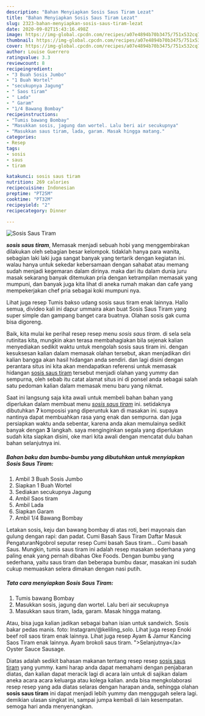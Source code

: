 ```yaml
---
description: "Bahan Menyiapkan Sosis Saus Tiram Lezat"
title: "Bahan Menyiapkan Sosis Saus Tiram Lezat"
slug: 2323-bahan-menyiapkan-sosis-saus-tiram-lezat
date: 2020-09-02T15:43:16.498Z
image: https://img-global.cpcdn.com/recipes/a07e4894b70b3475/751x532cq70/sosis-saus-tiram-foto-resep-utama.jpg
thumbnail: https://img-global.cpcdn.com/recipes/a07e4894b70b3475/751x532cq70/sosis-saus-tiram-foto-resep-utama.jpg
cover: https://img-global.cpcdn.com/recipes/a07e4894b70b3475/751x532cq70/sosis-saus-tiram-foto-resep-utama.jpg
author: Louise Guerrero
ratingvalue: 3.3
reviewcount: 8
recipeingredient:
- "3 Buah Sosis Jumbo"
- "1 Buah Wortel"
- "secukupnya Jagung"
- " Saos tiram"
- " Lada"
- " Garam"
- "1/4 Bawang Bombay"
recipeinstructions:
- "Tumis bawang Bombay"
- "Masukkan sosis, jagung dan wortel. Lalu beri air secukupnya"
- "Masukkan saus tiram, lada, garam. Masak hingga matang."
categories:
- Resep
tags:
- sosis
- saus
- tiram

katakunci: sosis saus tiram 
nutrition: 269 calories
recipecuisine: Indonesian
preptime: "PT25M"
cooktime: "PT32M"
recipeyield: "2"
recipecategory: Dinner

---
```



![Sosis Saus Tiram](https://img-global.cpcdn.com/recipes/a07e4894b70b3475/751x532cq70/sosis-saus-tiram-foto-resep-utama.jpg)

<b><i>sosis saus tiram</i></b>, Memasak menjadi sebuah hobi yang menggembirakan dilakukan oleh sebagian besar kelompok. tidaklah hanya para wanita, sebagian laki laki juga sangat banyak yang tertarik dengan kegiatan ini. walau hanya untuk sekedar kebersamaan dengan sahabat atau memang sudah menjadi kegemaran dalam dirinya. maka dari itu dalam dunia juru masak sekarang banyak ditemukan pria dengan ketrampilan memasak yang mumpuni, dan banyak juga kita lihat di aneka rumah makan dan cafe yang mempekerjakan chef pria sebagai koki mumpuni nya.

Lihat juga resep Tumis bakso udang sosis saus tiram enak lainnya. Hallo semua, divideo kali ini dapur ummaira akan buat Sosis Saus Tiram yang super simple dan gampang banget cara buatnya. Olahan sosis gak cuma bisa digoreng.

Baik, kita mulai ke perihal resep resep menu <i>sosis saus tiram</i>. di sela sela rutinitas kita, mungkin akan terasa membahagiakan bila sejenak kalian menyediakan sedikit waktu untuk mengolah sosis saus tiram ini. dengan kesuksesan kalian dalam memasak olahan tersebut, akan menjadikan diri kalian bangga akan hasil hidangan anda sendiri. dan lagi disini dengan perantara situs ini kita akan mendapatkan referensi untuk memasak hidangan <u>sosis saus tiram</u> tersebut menjadi olahan yang yummy dan sempurna, oleh sebab itu catat alamat situs ini di ponsel anda sebagai salah satu pedoman kalian dalam memasak menu baru yang nikmat.


Saat ini langsung saja kita awali untuk membeli bahan bahan yang diperlukan dalam membuat menu <u><i>sosis saus tiram</i></u> ini. setidaknya dibutuhkan <b>7</b> komposisi yang diperuntuk kan di masakan ini. supaya nantinya dapat membuahkan rasa yang enak dan sempurna. dan juga persiapkan waktu anda sebentar, karena anda akan memulainya sedikit banyak dengan <b>3</b> langkah. saya menginginkan segala yang diperlukan sudah kita siapkan disini, oke mari kita awali dengan mencatat dulu bahan bahan selanjutnya ini.

<!--inarticleads1-->

##### Bahan baku dan bumbu-bumbu yang dibutuhkan untuk menyiapkan Sosis Saus Tiram:

1. Ambil 3 Buah Sosis Jumbo
1. Siapkan 1 Buah Wortel
1. Sediakan secukupnya Jagung
1. Ambil  Saos tiram
1. Ambil  Lada
1. Siapkan  Garam
1. Ambil 1/4 Bawang Bombay


Letakan sosis, keju dan bawang bombay di atas roti, beri mayonais dan gulung dengan rapi: dan padat. Cumi Basah Saus Tiram Daftar Masuk PengaturanNgobrol seputar resep Cumi basah Saus tiram… Cumi basah Saus. Mungkin, tumis saus tiram ini adalah resep masakan sederhana yang paling enak yang pernah dibahas Oke Foods. Dengan bumbu yang sederhana, yaitu saus tiram dan beberapa bumbu dasar, masakan ini sudah cukup memuaskan selera dimakan dengan nasi putih. 

<!--inarticleads2-->

##### Tata cara menyiapkan Sosis Saus Tiram:

1. Tumis bawang Bombay
1. Masukkan sosis, jagung dan wortel. Lalu beri air secukupnya
1. Masukkan saus tiram, lada, garam. Masak hingga matang.


Atau, bisa juga kalian jadikan sebagai bahan isian untuk sandwich. Sosis bakar pedas manis. foto: Instagram/@keliling_solo. Lihat juga resep Enoki beef roll saos tiram enak lainnya. Lihat juga resep Ayam &amp; Jamur Kancing Saos Tiram enak lainnya. Ayam brokoli saus tiram. &#34;&gt;Selanjutnya&lt;/a&gt; Oyster Sauce Sausage. 

Diatas adalah sedikit bahasan makanan tentang resep resep <u>sosis saus tiram</u> yang yummy. kami harap anda dapat memahami dengan penjabaran diatas, dan kalian dapat meracik lagi di acara lain untuk di sajikan dalam aneka acara acara keluarga atau kolega kalian. anda bisa mengkolaborasi resep resep yang ada diatas selaras dengan harapan anda, sehingga olahan <b>sosis saus tiram</b> ini dapat menjadi lebih yummy dan menggugah selera lagi. demikian ulasan singkat ini, sampai jumpa kembali di lain kesempatan. semoga hari anda menyenangkan.
